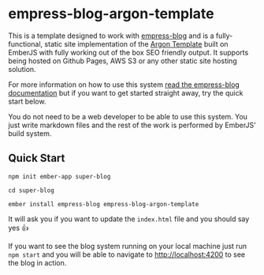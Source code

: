 # empress-blog-argon-template

This is a template designed to work with [empress-blog](https://github.com/empress/empress-blog) and is a fully-functional, static site implementation of the
[Argon Template](https://github.com/zutrinken/attila) built on EmberJS with fully working out of the
box SEO friendly output. It supports being hosted on Github Pages, AWS S3 or any other static site
hosting solution.

For more information on how to use this system [read the empress-blog documentation](https://github.com/JennyJudova/empress-blog-argon-template) but if you want to get started straight away, try the quick start below.


You do not need to be a web developer to be able to use this system. You just write markdown files
and the rest of the work is performed by EmberJS' build system.

## Quick Start

```
npm init ember-app super-blog

cd super-blog

ember install empress-blog empress-blog-argon-template
```

It will ask you if you want to update the `index.html` file and you should say yes 👍

If you want to see the blog system running on your local machine just run `npm start` and you will
be able to navigate to  [http://localhost:4200](http://localhost:4200) to see the blog in action.
